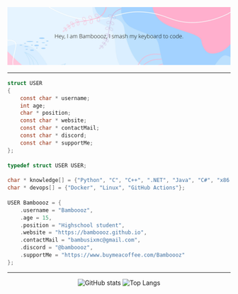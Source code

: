 ![banner](https://github.com/Bamboooz/Bamboooz/blob/main/readmebanner.png?raw=true)

----------

```c
struct USER
{ 
    const char * username;
    int age;
    char * position;
    const char * website;
    const char * contactMail;
    const char * discord;
    const char * supportMe;
};

typedef struct USER USER;

char * knowledge[] = {"Python", "C", "C++", ".NET", "Java", "C#", "x86 Assembly"};
char * devops[] = {"Docker", "Linux", "GitHub Actions"};

USER Bamboooz = {
    .username = "Bamboooz",
    .age = 15,
    .position = "Highschool student",
    .website = "https://bamboooz.github.io",
    .contactMail = "bambusixmc@gmail.com",
    .discord = "@bamboooz",
    .supportMe = "https://www.buymeacoffee.com/Bamboooz"
};

```

------------------

<div align="center">
    
![GitHub stats](https://github-readme-stats.vercel.app/api?username=Bamboooz&theme=radical)
![Top Langs]()
</div>
